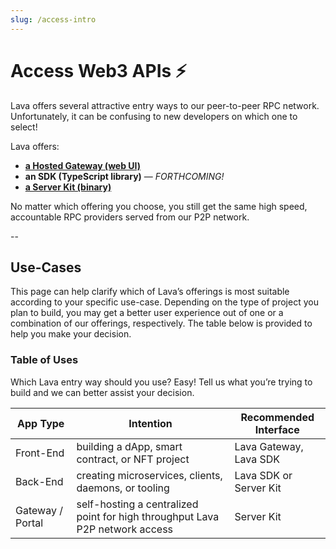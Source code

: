 ```yaml
---
slug: /access-intro
---
```


# Access Web3 APIs ⚡️

Lava offers several attractive entry ways to our peer-to-peer RPC network. Unfortunately, it can be confusing to new developers on which one to select! 



Lava offers:

- **[a Hosted Gateway (web UI)](https://gateway.lavanet.xyz)**
- **an SDK (TypeScript library)** — *FORTHCOMING!*
- **[a Server Kit (binary)](https://github.com/lavanet/lava)**

No matter which offering you choose, you still get the same high speed, accountable RPC providers served from our P2P network.

--

## Use-Cases

This page can help clarify which of Lava’s offerings is most suitable according to your specific use-case. Depending on the type of project you plan to build, you may get a better user experience out of one or a combination of our offerings, respectively. The table below is provided to help you make your decision.

### Table of Uses

Which Lava entry way should you use? Easy! Tell us what you’re trying to build and we can better assist your decision.

| App Type      |  Intention     | Recommended Interface |
|--------------|-----------|------------|
| Front-End | building a dApp, smart contract, or NFT project | Lava Gateway, Lava SDK |
| Back-End  | creating microservices, clients, daemons, or tooling | Lava SDK  or Server Kit|
Gateway / Portal | self-hosting a centralized point for high throughput Lava P2P network access | Server Kit